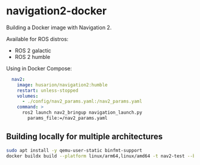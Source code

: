 # navigation2-docker

Building a Docker image with Navigation 2.

Available for ROS distros:
- ROS 2 galactic
- ROS 2 humble

Using in Docker Compose:

```yaml
  nav2:
    image: husarion/navigation2:humble
    restart: unless-stopped
    volumes: 
      - ./config/nav2_params.yaml:/nav2_params.yaml
    command: >
      ros2 launch nav2_bringup navigation_launch.py    
        params_file:=/nav2_params.yaml
```


## Building locally for multiple architectures

```bash
sudo apt install -y qemu-user-static binfmt-support
docker buildx build --platform linux/arm64,linux/amd64 -t nav2-test --build-arg PREFIX=vulcanexus- .
```